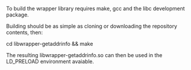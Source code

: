 To build the wrapper library requires make, gcc and the libc development package.

Building should be as simple as cloning or downloading the repository contents, then:

cd libwrapper-getaddrinfo && make

The resulting libwrapper-getaddrinfo.so can then be used in the LD_PRELOAD environment avaiable.
